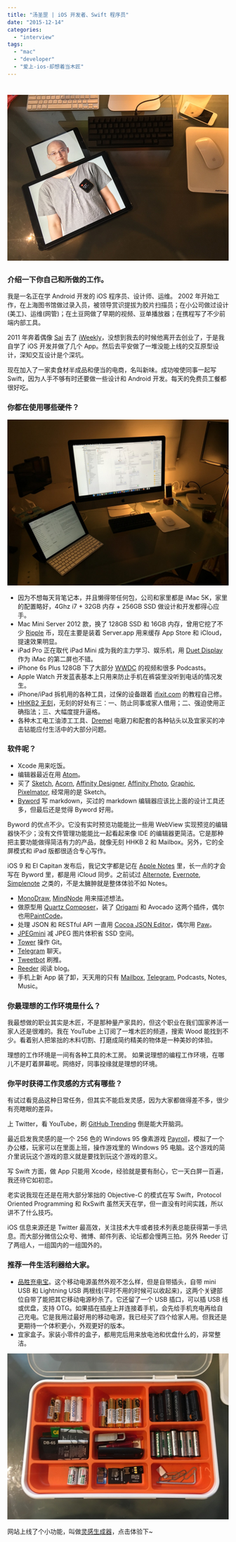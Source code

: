 ```yaml
---
title: "汤圣罡 | iOS 开发者、Swift 程序员"
date: "2015-12-14"
categories: 
  - "interview"
tags: 
  - "mac"
  - "developer"
  - "爱上-ios-却想着当木匠"
---
```


# [![tangshengang-lex](/images/tangshengang-lex1.jpg)](https://liqi.io/wp-content/uploads/2015/12/tangshengang-lex1.jpg)

### 介绍一下你自己和所做的工作。

我是一名正在学 Android 开发的 iOS 程序员、设计师、运维。 2002 年开始工作，在上海图书馆做过录入员，被领导赏识提拔为胶片扫描员；在小公司做过设计(美工)、运维(网管)；在土豆网做了早期的视频、豆单播放器；在携程写了不少前端内部工具。

2011 年奔着偶像 [Sai](https://weibo.com/saic) 去了 [iWeekly](https://iweek.ly)，没想到我去的时候他离开去创业了，于是我自学了 iOS 开发并做了几个 App。然后去平安做了一堆没能上线的交互原型设计，深知交互设计是个深坑。

现在加入了一家卖食材半成品和便当的电商，名叫新味。成功唆使同事一起写 Swift，因为人手不够有时还要做一些设计和 Android 开发。每天的免费员工餐都很好吃。

### 你都在使用哪些硬件？

[![tangshenggang-desktop](/images/tangshenggang-desktop-1365x1024.jpg)](https://liqi.io/wp-content/uploads/2015/12/tangshenggang-desktop.jpg)

- 因为不想每天背笔记本，并且懒得带任何包，公司和家里都是 iMac 5K，家里的配置略好，4Ghz i7 + 32GB 内存 + 256GB SSD 做设计和开发都得心应手。
- Mac Mini Server 2012 款，换了 128GB SSD 和 16GB 内存，曾用它挖了不少 [Ripple](https://ripple.com/) 币，现在主要是装着 Server.app 用来缓存 App Store 和 iCloud，提速效果明显。
- iPad Pro 正在取代 iPad Mini 成为我的主力学习、娱乐机，用 [Duet Display](https://www.duetdisplay.com) 作为 iMac 的第二屏也不错。
- iPhone 6s Plus 128GB 下了大部分 [WWDC](https://developer.apple.com/wwdc/) 的视频和很多 Podcasts。
- Apple Watch 开发蓝表基本上只用来防止手机在裤袋里没听到电话的情况发生。
- iPhone/iPad 拆机用的各种工具，过保的设备跟着 [ifixit.com](https://www.ifixit.com) 的教程自己修。
- [HHKB2 无刻](https://www.amazon.co.jp/PFU-Keyboard-Professional2-USBキーボード-PD-KB400BN/dp/B000F8OECM/ref=sr_1_2)，无刻的好处有三：一、防止同事或家人借用；二、强迫使用正确指法；三、大幅度提升逼格。
- 各种木工电工油漆工工具、[Dremel](https://www.dremel.com/Pages/default.aspx) 电磨刀和配套的各种钻头以及宜家买的冲击钻能应付生活中的大部分问题。

### 软件呢？

- Xcode 用来吃饭。
- 编辑器最近在用 [Atom](https://atom.io)。
- 买了 [Sketch](https://www.sketchapp.com), [Acorn](https://www.flyingmeat.com/acorn/), [Affinity Designer](https://affinity.serif.com/en-gb/designer/), [Affinity Photo](https://affinity.serif.com/en-gb/photo/), [Graphic](https://www.indeeo.com), [Pixelmator](https://www.pixelmator.com/mac/), 经常用的是 Sketch。
- [Byword](https://www.google.co.jp/url?sa=t&rct=j&q=&esrc=s&source=web&cd=1&cad=rja&uact=8&ved=0ahUKEwiz_LjNgaHJAhXMGZQKHapwBx4QFggdMAA&url=http%3A%2F%2Fbywordapp.com%2F&usg=AFQjCNGBjCIAgi-gWggSr8fMpqlshphITg&sig2=0L_-MsPPGhjV6BxeysmhZg) 写 markdown，买过的 markdown 编辑器应该比上面的设计工具还多，但最后还是觉得 Byword 好用。

Byword 的优点不少。它没有实时预览功能能比一些用 WebView 实现预览的编辑器快不少；没有文件管理功能能比一起看起来像 IDE 的编辑器更简洁。它是那种把主要功能做得简洁有力的产品，就像无刻 HHKB 2 和 Mailbox。另外，它的全屏模式和 iPad 版都很适合专心写作。

iOS 9 和 El Capitan 发布后，我记文字都是记在 [Apple Notes](https://support.apple.com/kb/PH12081?locale=zh_CN&viewlocale=zh_CN) 里，长一点的才会写在 Byword 里，都是用 iCloud 同步。之前试过 [Alternote](https://alternoteapp.com/), [Evernote](https://evernote.com/intl/zh-cn/), [Simplenote](https://simplenote.com/) 之类的，不是太臃肿就是整体体验不如 Notes。

- [MonoDraw](https://monodraw.helftone.com), [MindNode](https://mindnode.com) 用来描述想法。
- 做原型用 [Quartz Composer](https://quartzcomposer.com/)，装了 [Origami](https://facebook.github.io/origami/) 和 Avocado 这两个插件，偶尔也用[PaintCode](https://www.paintcodeapp.com)。
- 处理 JSON 和 RESTful API 一直用 [Cocoa JSON Editor](https://www.cocoajsoneditor.com)，偶尔用 [Paw](https://luckymarmot.com/paw)。
- [JPEGmini](https://www.jpegmini.com) 减 JPEG 图片体积省 SSD 空间。
- [Tower](https://www.git-tower.com) 操作 Git。
- [Telegram](https://telegram.org) 聊天。
- [Tweetbot](https://tapbots.com/tweetbot/) 刷推。
- [Reeder](https://reederapp.com) 阅读 blog。
- 手机上新 App 装了卸，天天用的只有 [Mailbox](https://www.mailboxapp.com), [Telegram](https://telegram.org/), Podcasts, Notes, Music。

### 你最理想的工作环境是什么？

我最想做的职业其实是木匠，不是那种量产家具的，但这个职业在我们国家养活一家人还是很难的。我在 YouTube 上订阅了一堆木匠的频道，搜索 Wood 能找到不少。看着别人把笨拙的木料切割、打磨成简约精美的物体是一种美妙的体验。

理想的工作环境是一间有各种工具的木工房。 如果说理想的编程工作环境，在哪儿不是盯着屏幕呢。网络好，同事投缘就是理想的环境。

### 你平时获得工作灵感的方式有哪些？

有试过看竞品这种日常任务，但其实不能启发灵感，因为大家都做得差不多，很少有亮瞎眼的差异。

上 Twitter，看 YouTube，刷 [GitHub Trending](https://github.com/trending) 倒是能大开脑洞。

最近启发我灵感的是一个 256 色的 Windows 95 像素游戏 [Payroll](https://astrojone.itch.io/payroll)，模拟了一个办公楼，玩家可以在里面上班，操作游戏里的 Windows 95 电脑。这个游戏的简介里说玩这个游戏的意义就是要找到玩这个游戏的意义。

写 Swift 方面，做 App 只能用 Xcode，经验就是要有耐心，它一天白屏一百遍，我还待它如初恋。

老实说我现在还是在用大部分笨拙的 Objective-C 的模式在写 Swift，Protocol Oriented Programming 和 RxSwift 虽然天天在学，但一直没有时间实践，所以讲不了什么技巧。

iOS 信息来源还是 Twitter 最高效，关注技术大牛或者技术列表总能获得第一手讯息。而大部分微信公众号、微博、邮件列表、论坛都会慢两三拍。另外 Reeder 订了两组人，一组国内的一组国外的。

### 推荐一件生活利器给大家。

- [品胜充电宝](https://item.jd.com/1274189.html)。这个移动电源虽然外观不怎么样，但是自带插头，自带 mini USB 和 Lightning USB 两根线(平时不用的时候可以收起来)，这两个关键部位自带了能把其它移动电源秒杀了。它还留了一个 USB 插口，可以插 USB 线或优盘，支持 OTG。如果插在插座上并连接着手机，会先给手机充电再给自己充电。它是我用过最好用的移动电源，我已经买了四个给家人用。但我还是更期待一个体积更小，外观更好的版本。
- 宜家盒子。家装小零件的盒子，都用完后用来放电池和优盘什么的，非常整洁。

[![tangshenggang-ikeabox](/images/tangshenggang-ikeabox-1365x1024.jpg)](https://liqi.io/wp-content/uploads/2015/12/tangshenggang-ikeabox.jpg)

网站上线了个小功能，叫做[灵感生成器](https://liqi.io/idea-pump)，点击体验下~
